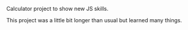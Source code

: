 Calculator project to show new JS skills.

This project was a little bit longer than usual but learned many things.